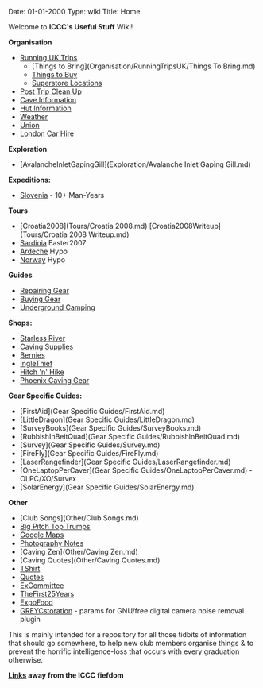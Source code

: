 Date: 01-01-2000
Type: wiki
Title: Home

Welcome to **ICCC's Useful Stuff** Wiki!

**Organisation**

*   [Running UK Trips](Organisation/RunningTripsUK/)
    *   [Things to Bring](Organisation/RunningTripsUK/Things To Bring.md)
    *   [Things to Buy](Organisation/RunningTripsUK/ThingsToBuy.md)
    *   [Superstore Locations](Organisation/RunningTripsUK/SuperStoresLocations.md)
*   [Post Trip Clean Up](Organisation/WashingKit.md)
*   [Cave Information](Organisation/Cave%20Information.md)
*   [Hut Information](Organisation/HutInformation.md)
*   [Weather](Organisation/Weather.md)
*   [Union](Organisation/Union.md)
*   [London Car Hire](Organisation/LondonCarHire.md)

**Exploration**

*   [AvalancheInletGapingGill](Exploration/Avalanche Inlet Gaping Gill.md)

**Expeditions:**

*   [Slovenia](Expeditions/Slovenia/) - 10+ Man-Years

**Tours**

*   [Croatia2008](Tours/Croatia 2008.md) [Croatia2008Writeup](Tours/Croatia 2008 Writeup.md)
*   [Sardinia](Tours/Sardinia.md) Easter2007
*   [Ardeche](Tours/Ardeche.md) Hypo
*   [Norway](Tours/Norway.md) Hypo

**Guides**

*   [Repairing Gear](Guides/Repair.md)
*   [Buying Gear](Guides/Gear.md)
*   [Underground Camping](Guides/UndergroundCamping.md)

**Shops:**

*   [Starless River](http://www.starlessriver.com/)
*   [Caving Supplies](http://www.caving-supplies.co.uk/)
*   [Bernies](http://www.berniescafe.co.uk/)
*   [IngleThief](http://www.inglesport.com)
*   [Hitch 'n' Hike](http://www.hitchnhike.co.uk/)
*   [Phoenix Caving Gear](http://www.phoenixcaving.co.uk)

**Gear Specific Guides:**

*   [FirstAid](Gear Specific Guides/FirstAid.md)
*   [LittleDragon](Gear Specific Guides/LittleDragon.md)
*   [SurveyBooks](Gear Specific Guides/SurveyBooks.md)
*   [RubbishInBeitQuad](Gear Specific Guides/RubbishInBeitQuad.md)
*   [Survey](Gear Specific Guides/Survey.md)
*   [FireFly](Gear Specific Guides/FireFly.md)
*   [LaserRangefinder](Gear Specific Guides/LaserRangefinder.md)
*   [OneLaptopPerCaver](Gear Specific Guides/OneLaptopPerCaver.md) - OLPC/XO/Survex
*   [SolarEnergy](Gear Specific Guides/SolarEnergy.md)

**Other**

*   [Club Songs](Other/Club Songs.md)
*   [Big Pitch Top Trumps](Other/BigPitchTopTrumps.md)
*   [Google Maps](Other/GoogleMaps.md)
*   [Photography Notes](Other/PhotographyNotes.md)
*   [Caving Zen](Other/Caving Zen.md)
*   [Caving Quotes](Other/Caving Quotes.md)
*   [TShirt](Other/TShirt.md)
*   [Quotes](Other/Quotes.md)
*   [ExCommittee](Other/ExCommittee.md)
*   [TheFirst25Years](Other/TheFirst25Years.md)
*   [ExpoFood](Other/ExpoFood.md)
*   [GREYCstoration](Other/GREYCstoration.md) - params for GNU/free digital camera noise removal plugin

This is mainly intended for a repository for all those tidbits of information that should go somewhere, to help new club members organise things & to prevent the horrific intelligence-loss that occurs with every graduation otherwise.

**[Links](Links.md) away from the ICCC fiefdom**
